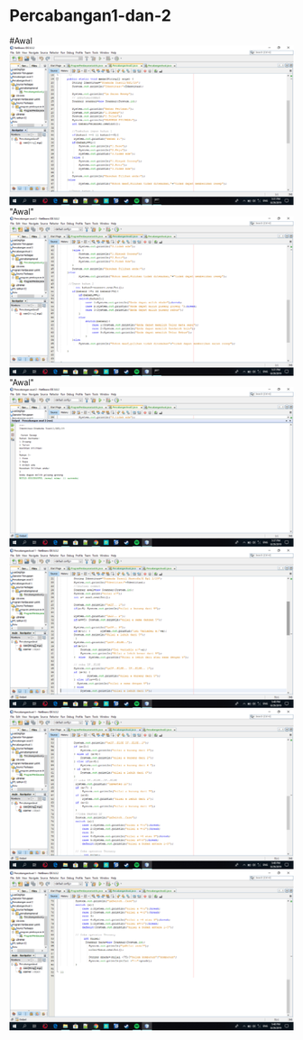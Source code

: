 # Percabangan1-dan-2
#Awal
![Alt Text](https://github.com/yusrilmustofa/Percabangan1-dan-2/blob/master/Screenshot%20(32).png)"Awal"
![Alt Text](https://github.com/yusrilmustofa/Percabangan1-dan-2/blob/master/Screenshot%20(33).png)"Awal"
![Alt Text](https://github.com/yusrilmustofa/Percabangan1-dan-2/blob/master/Screenshot%20(34).png)
![Alt Text](https://github.com/yusrilmustofa/Percabangan1-dan-2/blob/master/Screenshot%20(35).png)
![Alt Text](https://github.com/yusrilmustofa/Percabangan1-dan-2/blob/master/Screenshot%20(36).png)
![Alt Text](https://github.com/yusrilmustofa/Percabangan1-dan-2/blob/master/Screenshot%20(37).png)
